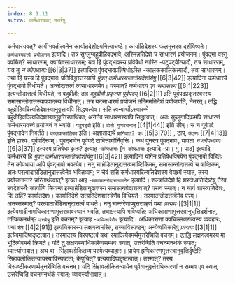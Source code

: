 ```yaml
---
index: 8.1.11
sutra: कर्मधारयवत् उत्तरेषु

---
```

   कर्मधारयवत्? कार्यं भवतीत्यनेन कार्यातदेशोऽयमित्याचष्टे। कार्यातिदेशस्य फलमुत्तरत्र दर्शयिष्यते। `कर्मधारयवत्त्वे प्रयोजनम्` इत्यादि। तत्र सुग्लुग्बहुव्रीहिवद्भावे, अस्मिन्नतिदेशे च साधारणं प्रयोजनम्। पुंवद्भा वस्तु क्वचित्? साधारणम्, क्वचिदसाधारणम्; यत्र हि पुंवद्भावस्य प्रविषेधो नास्ति -पटुपट्वीत्यादौ, तत्र साधारणम्, यत्र तु _न कोपधायाः_ [[6|3|37]]  इत्यादिना पुंवद्भावप्रतिषेधोऽस्ति -कालककालिकेत्यादौ, तत्रा साधारणम्। तथा हि यस्य हि पुंवद्भावः प्रतिविद्धस्तस्यापि _पुंवत्‌ कर्मधारयजातीयदेशीयेषु_ [[6|3|42]]  इत्यादिना कर्मधारये पुंवद्भावो विधीयते। अन्तोदात्तत्वं त्वसाधारणमेव। यस्मात्? कर्मधारय एव _समासस्य_ [[6|1|223]]  इत्यन्तोदात्तत्वं विधीयते, न बहुव्रीहौ; तत्र _बहुव्रीहौ प्रकृत्या पूर्वपदम्_ [[6|2|1]]  इति पूर्वपदप्रकृतस्वरस्य समासान्तोदात्तस्यापवादस्य विधीनात्। तत्र यदसाधारणं प्रयोजनं तदिममतिदेशं प्रयोजयति, नेतरत्। तद्धि बहुव्रीहिवदित्यतिदेशस्यानुवृत्तावपि सिद्ध्यत्येव। सति त्वन्यार्थोऽस्यारम्भे बहुव्रीहिवदित्यतिदेशस्यानुवृत्तिरपार्थिका; अनेनैव साधारणस्यापि सिद्धत्वात्। अतः सुब्लुगादिकमपि साधारणं कर्मधारयवत्त्वे प्रयोजनं न भवति। `पटुपट्वी` इति। `वोतो गुणवचनात्`  [[4|1|44]]  इति ङीष्। स च पूर्वपदे पुंवद्भादेन निवर्तते। `कालककालिका` इति। अज्ञाताद्यर्थे `प्रागिवात्? कः`  [[5|3|70]] , टाप्, `केऽणः`  [[7|4|13]]  इति ह्यस्वः, पूर्ववदित्त्वम्। पुंवद्भावेन पूर्वपदे टाबित्त्वयोर्निवृत्तिः। कथं पुनरत्र पुंवद्भावः, यावता _न कोपधायाः_ [[6|3|37]]  इत्यस्य प्रतिषेधः कृतः? इत्याह -`कोपधायाः` [`न कोपधायाः` इत्यादि -प्रा। मु। पाठ] इत्यादि। कर्मधारये हि _पुंवत्‌ कर्मधारयजातीयदेशीयेषु_ [[6|3|42]]  इत्यादिनां योगेन प्रतिषेधविषयेण पुंवद्भावो विहितः तेन कोपधाया अपि पुंवद्भावो भवत्येव। ननु चाभ्रेडितानुदात्तत्वमाष्टिकिमम्, समासान्तोदात्तत्वं च षाष्ठिकम्, अतः परत्वादाभ्रेडितानुदात्तत्वेनैव भवितव्यम्; न चैवं सति कर्मधारयदित्यतिदेशस्य वैयथ्र्यं स्यात्, तस्य प्रयोजनान्तरे चरितार्थत्वात्? इत्यत आह -`समासान्तोदात्तत्वमनेन` इत्यादि। शल्त्रातिदेशे हि शस्त्रेध्वतिदिष्टेषु तैरेव स्वदेशस्थैः कार्याणि क्रियन्त इत्याभ्रेडितानुदात्तस्य समासान्तोदात्तत्वात्? परत्वं स्यात्। न चायं शास्त्रातिदेशः, किं तर्हि? कार्यातदेशः। कार्यातिदेशे सत्यतिदेशशास्त्रेणैव विधियते। तस्मादन्तोदत्तत्वेमेव परम्। अतस्तस्मात्? परत्वादाभ्रेडितानुदात्तत्वं बाधते। ननु चान्तरेणाप्युत्तरग्रहणं यथा _प्रत्ययः_ [[3|1|1]]  इत्येवमादीनामधिकाराणामुत्तरत्रावस्थानं भवति, तथाऽस्यापि भविष्यति; अधिकाराणामुत्तरत्रानुधृत्तिदर्शनात्, तत्किकमर्थम्? `उत्तरेषु` इति वचनम्? इत्याह -`अधिकारेणैव` इत्यादि। अधिकाराणां क्वचिल्लक्षणत्वस्य व्यवहारः, यथा `शेषे`  [[4|2|91]]  इत्यधिकारस्य लक्षणत्वमस्ति, तच्चाविस्पष्टम्; अन्येष्वधिकारेषु _प्रत्ययः_ [[3|1|1]]  इत्येवमादिष्वदृष्टत्वात्। तस्मादस्य विस्पष्टत्वं यथा स्यादित्येवमर्थमुत्तरेष्विति वचनम्। एतद्धि लक्षणत्वमस्य मा भूदित्येवमर्थं क्रियते। यदि तु लक्षणस्याधिकारेष्वसम्भवः स्यात्, उत्तरेष्विति वचनमनर्थकं स्यात्; व्यार्त्त्याभावात्। अथ वा -सिंहावलोकितव्यायस्येत्यव्याहारः। प्रायेण ह्रणिकारणमुत्तरत्रानुवृत्तिर्दुष्टेति सिहावलोकितन्यायस्याविस्पष्टता; केषुचित्? प्रत्ययादिष्वदृष्टत्वात्। तस्मात्? तस्य विस्पष्टीकरणार्थमुत्तरेष्विति वचनम्। यदि सिंहावलोकितन्यायेन पूर्वत्रानुवृत्तेरधिकारणां न सम्भव एव स्यात्, उत्तरेष्विति वचनमनर्थकं स्यात्; व्यावर्त्त्याभावात्॥